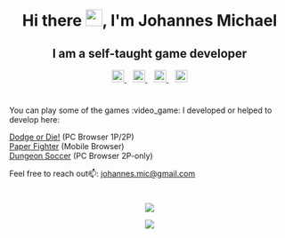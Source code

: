 <h1 align="center"> Hi there <img src="https://media.giphy.com/media/hvRJCLFzcasrR4ia7z/giphy.gif" width="30px">, I'm Johannes Michael </h1>
<h2 align="center"> I am a self-taught game developer</h2>
<p align="center">
  <a href="https://www.instagram.com/locojoetive/">
    <img alt="Johannes | Instagram" width="22px" src="https://raw.githubusercontent.com/hussainweb/hussainweb/main/icons/instagram.png" />
  </a>
  &nbsp;&nbsp;
  <a href="https://twitter.com/locojoetive">
    <img alt="Johannes | Twitter" width="22px" src="https://raw.githubusercontent.com/peterthehan/peterthehan/master/assets/twitter.svg" />
  </a>
  &nbsp;&nbsp;
  <a href="https://www.linkedin.com/in/johmich/">
    <img alt="Johannes | LinkedIn" width="22px" src="https://raw.githubusercontent.com/peterthehan/peterthehan/master/assets/linkedin.svg" />
  </a>
  &nbsp;&nbsp;
  <a href="https://open.spotify.com/user/locojoetive">
    <img alt="Johannes | Spotify" width="22px" src="https://raw.githubusercontent.com/peterthehan/peterthehan/master/assets/spotify.svg" />
  </a>
</p>

<h1></h1>
You can play some of the games :video_game: I developed or helped to develop here:

[Dodge or Die!](https://frobros.itch.io/dodge-or-die) (PC Browser 1P/2P)
<br>
[Paper Fighter](https://frobros.itch.io/paper-fighter) (Mobile Browser)
<br>
[Dungeon Soccer](https://frobros.itch.io/dungeon-soccer) (PC Browser 2P-only) 
<br>

Feel free to reach out📫: johannes.mic@gmail.com
<br>
<h1></h1>
<p align="center">
  <img src="https://github-readme-stats.vercel.app/api?username=locojoetive&theme=radical&show_icons=true&hide=stars,issues"/>
</p>

<p align="center">
  <img src="https://github-readme-stats.vercel.app/api/top-langs/?username=locojoetive&theme=radical&layout=compact"/>
</p>
